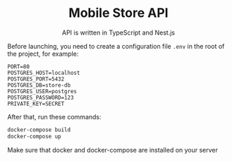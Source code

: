 <div align="center">
<h1>Mobile Store API</h1>
<p>API is written in TypeScript and Nest.js</p>
</div>

Before launching, you need to create a configuration file `.env` in the root of the project, for example:
```env
PORT=80
POSTGRES_HOST=localhost
POSTGRES_PORT=5432
POSTGRES_DB=store-db
POSTGRES_USER=postgres
POSTGRES_PASSWORD=123
PRIVATE_KEY=SECRET
```
After that, run these commands:
```bash
docker-compose build
docker-compose up
```
Make sure that doсker and docker-compose are installed on your server